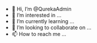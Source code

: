 - 👋 Hi, I’m @QurekaAdmin
- 👀 I’m interested in ...
- 🌱 I’m currently learning ...
- 💞️ I’m looking to collaborate on ...
- 📫 How to reach me ...

<!---
QurekaAdmin/QurekaAdmin is a ✨ special ✨ repository because its `README.md` (this file) appears on your GitHub profile.
You can click the Preview link to take a look at your changes.
--->
